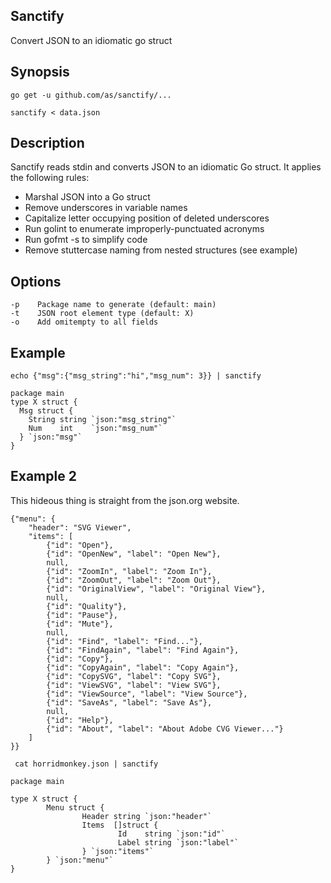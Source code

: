 ## Sanctify

Convert JSON to an idiomatic go struct
  
## Synopsis

`go get -u github.com/as/sanctify/...`

`sanctify < data.json`
  
## Description

Sanctify reads stdin and converts JSON to an idiomatic Go struct.
It applies the following rules:
	
- Marshal JSON into a Go struct
- Remove underscores in variable names
- Capitalize letter occupying position of deleted underscores
- Run golint to enumerate improperly-punctuated acronyms
- Run gofmt -s to simplify code
- Remove stuttercase naming from nested structures (see example)
	
## Options
	
	-p    Package name to generate (default: main)
	-t    JSON root element type (default: X)
	-o    Add omitempty to all fields
  
 ## Example
 
`echo {"msg":{"msg_string":"hi","msg_num": 3}} | sanctify`
   
```
package main
type X struct {
  Msg struct {
    String string `json:"msg_string"`
    Num    int    `json:"msg_num"`
  } `json:"msg"`
}
```

## Example 2

This hideous thing is straight from the json.org website. 

```
{"menu": {
    "header": "SVG Viewer",
    "items": [
        {"id": "Open"},
        {"id": "OpenNew", "label": "Open New"},
        null,
        {"id": "ZoomIn", "label": "Zoom In"},
        {"id": "ZoomOut", "label": "Zoom Out"},
        {"id": "OriginalView", "label": "Original View"},
        null,
        {"id": "Quality"},
        {"id": "Pause"},
        {"id": "Mute"},
        null,
        {"id": "Find", "label": "Find..."},
        {"id": "FindAgain", "label": "Find Again"},
        {"id": "Copy"},
        {"id": "CopyAgain", "label": "Copy Again"},
        {"id": "CopySVG", "label": "Copy SVG"},
        {"id": "ViewSVG", "label": "View SVG"},
        {"id": "ViewSource", "label": "View Source"},
        {"id": "SaveAs", "label": "Save As"},
        null,
        {"id": "Help"},
        {"id": "About", "label": "About Adobe CVG Viewer..."}
    ]
}}
```

``` cat horridmonkey.json | sanctify```

```
package main

type X struct {
        Menu struct {
                Header string `json:"header"`
                Items  []struct {
                        Id    string `json:"id"`
                        Label string `json:"label"`
                } `json:"items"`
        } `json:"menu"`
}
```
